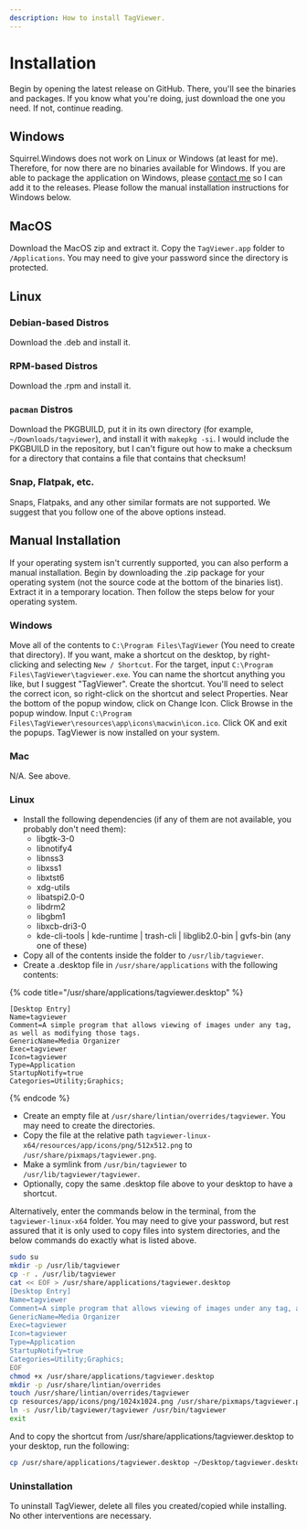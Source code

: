 ```yaml
---
description: How to install TagViewer.
---
```


# Installation

Begin by opening the latest release on GitHub. There, you'll see the binaries and packages. If you know what you're doing, just download the one you need. If not, continue reading.

## Windows

Squirrel.Windows does not work on Linux or Windows \(at least for me\). Therefore, for now there are no binaries available for Windows. If you are able to package the application on Windows, please [contact me](mailto:mattf53190@gmail.com?subject=TagViewer:+I+can+package+for+Windows) so I can add it to the releases. Please follow the manual installation instructions for Windows below.

## MacOS

Download the MacOS zip and extract it. Copy the `TagViewer.app` folder to `/Applications`. You may need to give your password since the directory is protected.

## Linux

### Debian-based Distros

Download the .deb and install it.

### RPM-based Distros

Download the .rpm and install it.

### `pacman` Distros

Download the PKGBUILD, put it in its own directory \(for example, `~/Downloads/tagviewer`\), and install it with `makepkg -si`. I would include the PKGBUILD in the repository, but I can't figure out how to make a checksum for a directory that contains a file that contains that checksum!

### Snap, Flatpak, etc.

Snaps, Flatpaks, and any other similar formats are not supported. We suggest that you follow one of the above options instead.

## Manual Installation

If your operating system isn't currently supported, you can also perform a manual installation. Begin by downloading the .zip package for your operating system \(not the source code at the bottom of the binaries list\). Extract it in a temporary location. Then follow the steps below for your operating system.

### Windows

Move all of the contents to `C:\Program Files\TagViewer` \(You need to create that directory\). If you want, make a shortcut on the desktop, by right-clicking and selecting `New / Shortcut`. For the target, input `C:\Program Files\TagViewer\tagviewer.exe`. You can name the shortcut anything you like, but I suggest "TagViewer". Create the shortcut. You'll need to select the correct icon, so right-click on the shortcut and select Properties. Near the bottom of the popup window, click on Change Icon. Click Browse in the popup window. Input `C:\Program Files\TagViewer\resources\app\icons\macwin\icon.ico`. Click OK and exit the popups. TagViewer is now installed on your system.

### Mac

N/A. See above.

### Linux

* Install the following dependencies \(if any of them are not available, you probably don't need them\):
  * libgtk-3-0
  * libnotify4
  * libnss3
  * libxss1
  * libxtst6
  * xdg-utils
  * libatspi2.0-0
  * libdrm2
  * libgbm1
  * libxcb-dri3-0
  * kde-cli-tools \| kde-runtime \| trash-cli \| libglib2.0-bin \| gvfs-bin \(any one of these\)
* Copy all of the contents inside the folder to `/usr/lib/tagviewer`.
* Create a .desktop file in `/usr/share/applications` with the following contents:

{% code title="/usr/share/applications/tagviewer.desktop" %}
```text
[Desktop Entry]
Name=tagviewer
Comment=A simple program that allows viewing of images under any tag, as well as modifying those tags.
GenericName=Media Organizer
Exec=tagviewer
Icon=tagviewer
Type=Application
StartupNotify=true
Categories=Utility;Graphics;
```
{% endcode %}

* Create an empty file at `/usr/share/lintian/overrides/tagviewer`. You may need to create the directories.
* Copy the file at the relative path `tagviewer-linux-x64/resources/app/icons/png/512x512.png` to `/usr/share/pixmaps/tagviewer.png`.
* Make a symlink from `/usr/bin/tagviewer` to `/usr/lib/tagviewer/tagviewer`.
* Optionally, copy the same .desktop file above to your desktop to have a shortcut.

Alternatively, enter the commands below in the terminal, from the `tagviewer-linux-x64` folder. You may need to give your password, but rest assured that it is only used to copy files into system directories, and the below commands do exactly what is listed above.

```bash
sudo su
mkdir -p /usr/lib/tagviewer
cp -r . /usr/lib/tagviewer
cat << EOF > /usr/share/applications/tagviewer.desktop
[Desktop Entry]
Name=tagviewer
Comment=A simple program that allows viewing of images under any tag, as well as modifying those tags.
GenericName=Media Organizer
Exec=tagviewer
Icon=tagviewer
Type=Application
StartupNotify=true
Categories=Utility;Graphics;
EOF
chmod +x /usr/share/applications/tagviewer.desktop
mkdir -p /usr/share/lintian/overrides
touch /usr/share/lintian/overrides/tagviewer
cp resources/app/icons/png/1024x1024.png /usr/share/pixmaps/tagviewer.png
ln -s /usr/lib/tagviewer/tagviewer /usr/bin/tagviewer
exit
```

And to copy the shortcut from /usr/share/applications/tagviewer.desktop to your desktop, run the following:

```bash
cp /usr/share/applications/tagviewer.desktop ~/Desktop/tagviewer.desktop
```

### Uninstallation

To uninstall TagViewer, delete all files you created/copied while installing. No other interventions are necessary.

